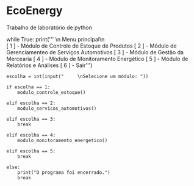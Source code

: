 # EcoEnergy
Trabalho de laboratório de python

while True:
    print('''    \n Menu principal\n     
    [ 1 ] - Módulo de Controle de Estoque de Produtos
    [ 2 ] - Módulo de Gerenciamenteo de Serviços Automotivos
    [ 3 ] - Módulo de Gestão da Mercearia
    [ 4 ] - Módulo de Monitoramento Energético
    [ 5 ] - Módulo de Relatórios e Análises
    [ 6 ] - Sair''')
    
    escolha = int(input("     \nSelecione um módulo: "))

    if escolha == 1:
        modulo_controle_estoque()

    elif escolha == 2:
        modulo_servicos_automotivos()

    elif escolha == 3:
        break

    elif escolha == 4:
        modulo_monitoramento_energetico()

    elif escolha == 5:
        break

    else:
        print("O programa foi encerrado.")
        break    
